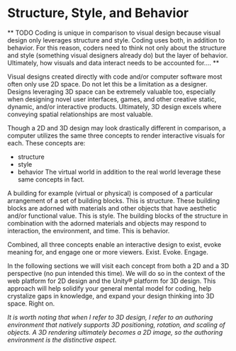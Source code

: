 # Structure, Style, and Behavior

** TODO Coding is unique in comparison to visual design because visual design only leverages structure and style. Coding uses both, in addition to behavior. For this reason, coders need to think not only about the structure and style (something visual designers already do) but the layer of behavior. Ultimately, how visuals and data interact needs to be accounted for…. **

Visual designs created directly with code and/or computer software most often only use 2D space. Do not let this be a limitation as a designer. Designs leveraging 3D space can be extremely valuable too, especially when designing novel user interfaces, games, and other creative static, dynamic, and/or interactive products. Ultimately, 3D design excels where conveying spatial relationships are most valuable.

Though a 2D and 3D design may look drastically different in comparison, a computer utilizes the same three concepts to render interactive visuals for each. These concepts are:
- structure
- style
- behavior
The virtual world in addition to the real world leverage these same concepts in fact.

A building for example (virtual or physical) is composed of a particular arrangement of a set of building blocks. This is structure. These building blocks are adorned with materials and other objects that have aesthetic and/or functional value. This is style. The building blocks of the structure in combination with the adorned materials and objects may respond to interaction, the environment, and time. This is behavior.

Combined, all three concepts enable an interactive design to exist, evoke meaning for, and engage one or more viewers. Exist. Evoke. Engage.

In the following sections we will visit each concept from both a 2D and a 3D perspective (no pun intended this time). We will do so in the context of the web platform for 2D design and the Unity® platform for 3D design. This approach will help solidify your general mental model for coding, help crystalize gaps in knowledge, and expand your design thinking into 3D space. Right on.

*It is worth noting that when I refer to 3D design, I refer to an authoring environment that natively supports 3D positioning, rotation, and scaling of objects. A 3D rendering ultimately becomes a 2D image, so the authoring environment is the distinctive aspect.*
